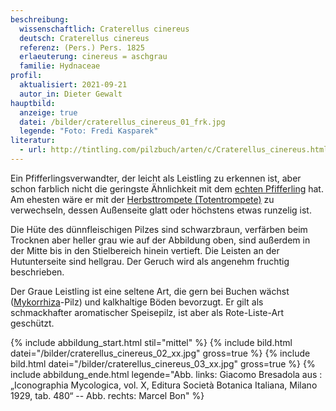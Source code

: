 ```yaml
---
beschreibung:
  wissenschaftlich: Craterellus cinereus
  deutsch: Craterellus cinereus
  referenz: (Pers.) Pers. 1825
  erlaeuterung: cinereus = aschgrau
  familie: Hydnaceae
profil:
  aktualisiert: 2021-09-21
  autor_in: Dieter Gewalt
hauptbild:
  anzeige: true
  datei: /bilder/craterellus_cinereus_01_frk.jpg
  legende: "Foto: Fredi Kasparek"
literatur:
  - url: http://tintling.com/pilzbuch/arten/c/Craterellus_cinereus.html
---
```

Ein Pfifferlingsverwandter, der leicht als Leistling zu erkennen ist, aber schon farblich nicht die geringste Ähnlichkeit mit dem [echten Pfifferling](/pilze/cantharellus-cibarius-pfifferling) hat. Am ehesten wäre er mit der [Herbsttrompete (Totentrompete)](/pilze/craterellus-cornucopioides-herbsttrompete-totentrompete) zu verwechseln, dessen Außenseite glatt oder höchstens etwas runzelig ist.

Die Hüte des dünnfleischigen Pilzes sind schwarzbraun, verfärben beim Trocknen aber heller grau wie auf der Abbildung oben, sind außerdem in der Mitte bis in den Stielbereich hinein vertieft. Die Leisten an der Hutunterseite sind hellgrau. Der Geruch wird als angenehm fruchtig beschrieben.

Der Graue Leistling ist eine seltene Art, die gern bei Buchen wächst ([Mykorrhiza](Mykorrhiza "Glossar")-Pilz) und kalkhaltige Böden bevorzugt. Er gilt als schmackhafter aromatischer Speisepilz, ist aber als Rote-Liste-Art geschützt.

{% include abbildung_start.html stil="mittel" %}
{% include bild.html datei="/bilder/craterellus_cinereus_02_xx.jpg" gross=true %}
{% include bild.html datei="/bilder/craterellus_cinereus_03_xx.jpg" gross=true %}
{% include abbildung_ende.html legende="Abb. links: Giacomo Bresadola aus : „Iconographia Mycologica, vol. X, Editura Società Botanica Italiana, Milano 1929, tab. 480“ -- Abb. rechts: Marcel Bon" %} 
